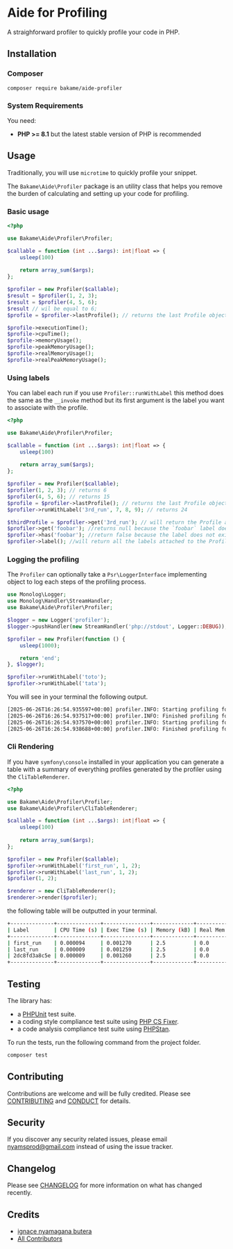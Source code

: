 # Aide for Profiling

A straighforward profiler to quickly profile your code in PHP.

## Installation

### Composer

~~~
composer require bakame/aide-profiler
~~~

### System Requirements

You need:

- **PHP >= 8.1** but the latest stable version of PHP is recommended

## Usage

Traditionally, you will use `microtime` to quickly profile your snippet.

The `Bakame\Aide\Profiler` package is an utility class that helps you remove
the burden of calculating and setting up your code for profiling.

### Basic usage

```php
<?php

use Bakame\Aide\Profiler\Profiler;

$callable = function (int ...$args): int|float => {
    usleep(100)
    
    return array_sum($args);
}; 

$profiler = new Profiler($callable);
$result = $profiler(1, 2, 3);
$result = $profiler(4, 5, 6);
$result // wil be equal to 6;
$profile = $profiler->lastProfile(); // returns the last Profile object from the last call

$profile->executionTime();
$profile->cpuTime(); 
$profile->memoryUsage();
$profile->peakMemoryUsage();
$profile->realMemoryUsage();
$profile->realPeakMemoryUsage();
````

### Using labels

You can label each run if you use `Profiler::runWithLabel` this method does the same as the `__invoke` method but
its first argument is the label you want to associate with the profile.

```php
<?php

use Bakame\Aide\Profiler\Profiler;

$callable = function (int ...$args): int|float => {
    usleep(100)
    
    return array_sum($args);
}; 

$profiler = new Profiler($callable);
$profiler(1, 2, 3); // returns 6
$profiler(4, 5, 6); // returns 15
$profile = $profiler->lastProfile(); // returns the last Profile object from the last call
$profiler->runWithLabel('3rd_run', 7, 8, 9); // returns 24

$thirdProfile = $profiler->get('3rd_run'); // will return the Profile associated to the label
$profiler->get('foobar'); //returns null because the `foobar` label does not exist
$profiler->has('foobar'); //return false because the label does not exist
$profiler->label(); //will return all the labels attached to the Profiler
````

### Logging the profiling

The `Profiler` can optionally take a `Psr\LoggerInterface` implementing object to log each steps
of the profiling process.

```php
use Monolog\Logger;
use Monolog\Handler\StreamHandler;
use Bakame\Aide\Profiler\Profiler;

$logger = new Logger('profiler');
$logger->pushHandler(new StreamHandler('php://stdout', Logger::DEBUG));

$profiler = new Profiler(function () {
    usleep(1000);

    return 'end';
}, $logger);

$profiler->runWithLabel('toto');
$profiler->runWithLabel('tata');
```

You will see in your terminal the following output.

```bash 
[2025-06-26T16:26:54.935597+00:00] profiler.INFO: Starting profiling for label: toto [] []
[2025-06-26T16:26:54.937517+00:00] profiler.INFO: Finished profiling for label: toto {"cpu_time":2.1e-5,"memory_usage":2536.0,"real_memory_usage":0.0,"peak_memory_usage":0.0,"real_peak_memory_usage":0.0} []
[2025-06-26T16:26:54.937570+00:00] profiler.INFO: Starting profiling for label: tata [] []
[2025-06-26T16:26:54.938688+00:00] profiler.INFO: Finished profiling for label: tata {"cpu_time":1.3000000000000001e-5,"memory_usage":2536.0,"real_memory_usage":0.0,"peak_memory_usage":0.0,"real_peak_memory
```

### Cli Rendering

If you have `symfony\console` installed in your application you can generate
a table with a summary of everything profiles generated by the profiler
using the `CliTableRenderer`.

```php
<?php

use Bakame\Aide\Profiler\Profiler;
use Bakame\Aide\Profiler\CliTableRenderer;

$callable = function (int ...$args): int|float => {
    usleep(100)
    
    return array_sum($args);
}; 

$profiler = new Profiler($callable);
$profiler->runWithLabel('first_run', 1, 2);
$profiler->runWithLabel('last_run', 1, 2);
$profiler(1, 2);

$renderer = new CliTableRenderer();
$renderer->render($profiler);
```
the following table will be outputted in your terminal.

```bash
+--------------+--------------+---------------+-------------+---------------+---------------+----------------+
| Label        | CPU Time (s) | Exec Time (s) | Memory (kB) | Real Mem (kB) | Peak Mem (kB) | Real Peak (kB) |
+--------------+--------------+---------------+-------------+---------------+---------------+----------------+
| first_run    | 0.000094     | 0.001270      | 2.5         | 0.0           | 0.0           | 0.0            |
| last_run     | 0.000009     | 0.001259      | 2.5         | 0.0           | 0.0           | 0.0            |
| 2dc8fd3a8c5e | 0.000009     | 0.001260      | 2.5         | 0.0           | 0.0           | 0.0            |
+--------------+--------------+---------------+-------------+---------------+---------------+----------------+
```

## Testing

The library has:

- a [PHPUnit](https://phpunit.de) test suite.
- a coding style compliance test suite using [PHP CS Fixer](https://cs.symfony.com/).
- a code analysis compliance test suite using [PHPStan](https://github.com/phpstan/phpstan).

To run the tests, run the following command from the project folder.

```bash
composer test
```

## Contributing

Contributions are welcome and will be fully credited. Please see [CONTRIBUTING](.github/CONTRIBUTING.md) and [CONDUCT](.github/CODE_OF_CONDUCT.md) for details.

## Security

If you discover any security related issues, please email nyamsprod@gmail.com instead of using the issue tracker.

## Changelog

Please see [CHANGELOG](CHANGELOG.md) for more information on what has changed recently.

## Credits

- [ignace nyamagana butera](https://github.com/nyamsprod)
- [All Contributors](https://github.com/bakame-php/aide/graphs/contributors)